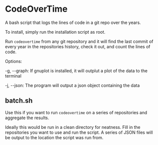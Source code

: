 # CodeOverTime
A bash script that logs the lines of code in a git repo over the years.

To install, simply run the installation script as root.

Run `codeovertime` from any git repository and it will find the last commit of every year in the repositories history, check it out, and count the lines of code.

Options:

-g, --graph: If gnuplot is installed, it will outplut a plot of the data to the terminal

-j, --json: The program will output a json object containing the data

## batch.sh

Use this if you want to run `codeovertime` on a series of repositories and aggregate the results.

Ideally this would be run in a clean directory for neatness. Fill in the repositories you want to use and run the script. A series of JSON files will be output to the location the script was run from.
